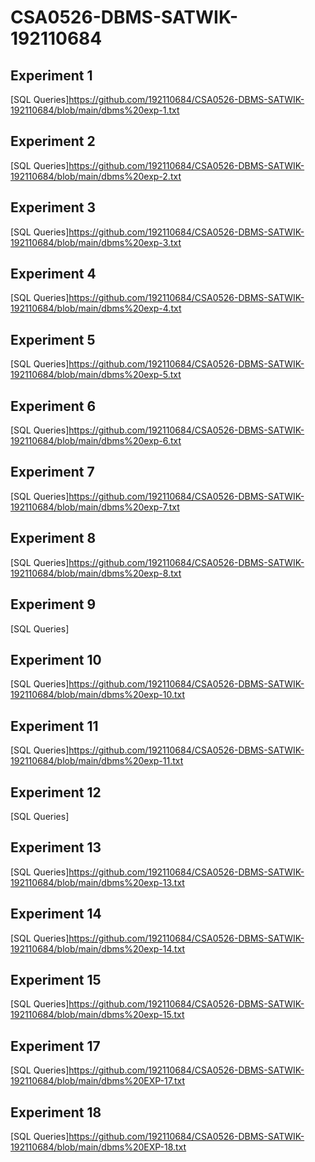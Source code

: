 # CSA0526-DBMS-SATWIK-192110684

## Experiment 1
[SQL Queries]https://github.com/192110684/CSA0526-DBMS-SATWIK-192110684/blob/main/dbms%20exp-1.txt

## Experiment 2
[SQL Queries]https://github.com/192110684/CSA0526-DBMS-SATWIK-192110684/blob/main/dbms%20exp-2.txt

## Experiment 3
[SQL Queries]https://github.com/192110684/CSA0526-DBMS-SATWIK-192110684/blob/main/dbms%20exp-3.txt

## Experiment 4
[SQL Queries]https://github.com/192110684/CSA0526-DBMS-SATWIK-192110684/blob/main/dbms%20exp-4.txt

## Experiment 5
[SQL Queries]https://github.com/192110684/CSA0526-DBMS-SATWIK-192110684/blob/main/dbms%20exp-5.txt

## Experiment 6
[SQL Queries]https://github.com/192110684/CSA0526-DBMS-SATWIK-192110684/blob/main/dbms%20exp-6.txt

## Experiment 7
[SQL Queries]https://github.com/192110684/CSA0526-DBMS-SATWIK-192110684/blob/main/dbms%20exp-7.txt

## Experiment 8
[SQL Queries]https://github.com/192110684/CSA0526-DBMS-SATWIK-192110684/blob/main/dbms%20exp-8.txt

## Experiment 9
[SQL Queries]

## Experiment 10
[SQL Queries]https://github.com/192110684/CSA0526-DBMS-SATWIK-192110684/blob/main/dbms%20exp-10.txt

## Experiment 11
[SQL Queries]https://github.com/192110684/CSA0526-DBMS-SATWIK-192110684/blob/main/dbms%20exp-11.txt

## Experiment 12
[SQL Queries]

## Experiment 13
[SQL Queries]https://github.com/192110684/CSA0526-DBMS-SATWIK-192110684/blob/main/dbms%20exp-13.txt

## Experiment 14
[SQL Queries]https://github.com/192110684/CSA0526-DBMS-SATWIK-192110684/blob/main/dbms%20exp-14.txt

## Experiment 15
[SQL Queries]https://github.com/192110684/CSA0526-DBMS-SATWIK-192110684/blob/main/dbms%20exp-15.txt

## Experiment 17
[SQL Queries]https://github.com/192110684/CSA0526-DBMS-SATWIK-192110684/blob/main/dbms%20EXP-17.txt

## Experiment 18
[SQL Queries]https://github.com/192110684/CSA0526-DBMS-SATWIK-192110684/blob/main/dbms%20EXP-18.txt
